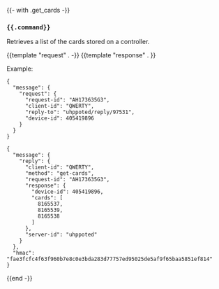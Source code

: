 {{- with .get_cards -}}
### `{{.command}}`

Retrieves a list of the cards stored on a controller.

{{template "request"  . -}}
{{template "response" . }}

Example:
```
{
  "message": {
    "request": {
      "request-id": "AH173635G3",
      "client-id": "QWERTY",
      "reply-to": "uhppoted/reply/97531",
      "device-id": 405419896
    }
  }
}

{
  "message": {
    "reply": {
      "client-id": "QWERTY",
      "method": "get-cards",
      "request-id": "AH173635G3",
      "response": {
        "device-id": 405419896,
        "cards": [
          8165537,
          8165539,
          8165538
        ]
      },
      "server-id": "uhppoted"
    }
  },
  "hmac": "fae3fcfc4f63f960b7e8c0e3bda283d77757ed95025de5af9f65baa5851ef814"
}
```
{{end -}}


